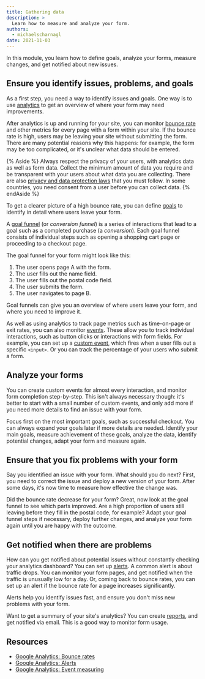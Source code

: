 ```yaml
---
title: Gathering data
description: >
  Learn how to measure and analyze your form.
authors:
  - michaelscharnagl
date: 2021-11-03
---
```


In this module, you learn how to define goals, analyze your forms, measure changes, 
and get notified about new issues.

## Ensure you identify issues, problems, and goals

As a first step, you need a way to identify issues and goals. 
One way is to use [analytics](/learn/forms/testing/#analytics) 
to get an overview of where your form may need improvements. 

After analytics is up and running for your site, 
you can monitor 
[bounce rate](https://support.google.com/analytics/answer/1009409) 
and other metrics for every page with a form within your site. 
If the bounce rate is high, users may be leaving your site without submitting the form. 
There are many potential reasons why this happens: 
for example, the form may be too complicated, or it's unclear what data should be entered.

{% Aside %}
Always respect the privacy of your users, with analytics data as well as form data. 
Collect the minimum amount of data you require and be transparent with your users about what data you are collecting. 
There are also 
[privacy and data protection laws](/learn/forms/security-privacy/#help-users-access-their-personal-data) that you must follow. 
In some countries, you need consent from a user before you can collect data. 
{% endAside %}

To get a clearer picture of a high bounce rate, you can define 
[goals](https://support.google.com/analytics/answer/1012040) 
to identify in detail where users leave your form.

A [goal funnel](https://support.google.com/analytics/answer/1012040?ref_topic=6150889#funnels_for_destination_goals&zippy=%2Cin-this-article)
 (or _conversion funnel_) is a series of interactions that lead to a goal such as a completed purchase (a _conversion_). 
 Each goal funnel consists of individual steps such as opening a shopping cart page or proceeding to a checkout page.

The goal funnel for your form might look like this:

1. The user opens page A with the form.
1. The user fills out the name field.
1. The user fills out the postal code field.
1. The user submits the form.
1. The user navigates to page B. 

Goal funnels can give you an overview of where users leave your form, and where you need to improve it.

As well as using analytics to track page metrics such as time-on-page or exit rates, 
you can also monitor [events](https://support.google.com/analytics/answer/1033068#zippy=%2Cin-this-article). 
These allow you to track individual interactions, 
such as button clicks or interactions with form fields. 
For example, you can set up a [custom event](https://developers.google.com/analytics/devguides/collection/analyticsjs/events), 
which fires when a user fills out a specific `<input>`. 
Or you can track the percentage of your users who submit a form. 

## Analyze your forms

You can create custom events for almost every interaction, and monitor form completion step-by-step. 
This isn't always necessary though: 
it's better to start with a small number of custom events, 
and only add more if you need more details to find an issue with your form.

Focus first on the most important goals, such as successful checkout. 
You can always expand your goals later if more details are needed. 
Identify your main goals, measure achievement of these goals, analyze the data, identify potential changes, 
adapt your form and measure again.

## Ensure that you fix problems with your form

Say you identified an issue with your form. What should you do next? 
First, you need to correct the issue and deploy a new version of your form. 
After some days, it's now time to measure how effective the change was.

Did the bounce rate decrease for your form? 
Great, now look at the goal funnel to see which parts improved. 
Are a high proportion of users still leaving before they fill in the postal code, for example? 
Adapt your goal funnel steps if necessary, deploy further changes, 
and analyze your form again until you are happy with the outcome.

## Get notified when there are problems

How can you get notified about potential issues without constantly checking your analytics dashboard? 
You can set up [alerts](https://support.google.com/analytics/answer/1033021). 
A common alert is about traffic drops. 
You can monitor your form pages, and get notified when the traffic is unusually low for a day. 
Or, coming back to bounce rates, you can set up an alert if the bounce rate for a page increases significantly.

Alerts help you identify issues fast, and ensure you don't miss new problems with your form.

Want to get a summary of your site's analytics? You can create 
[reports](https://support.google.com/analytics/answer/1010054), 
and get notified via email. This is a good way to monitor form usage.

## Resources

- [Google Analytics: Bounce rates](https://support.google.com/analytics/answer/1009409)
- [Google Analytics: Alerts](https://support.google.com/analytics/answer/1033021)
- [Google Analytics: Event measuring](https://developers.google.com/analytics/devguides/collection/analyticsjs/events)
